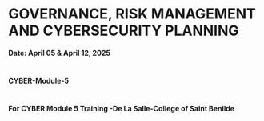 
# GOVERNANCE, RISK MANAGEMENT AND CYBERSECURITY PLANNING
**Date: April 05 & April 12,  2025** 
#
**CYBER-Module-5**
#
**For CYBER Module 5 Training -De La Salle-College of Saint Benilde**
#


